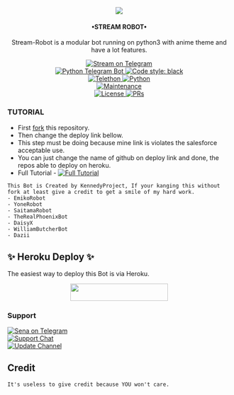 <p align="center">
  <img src="https://telegra.ph/file/d0619994d9ed62070ef76.jpg">
</p>

<h4><p align="center"> •STREAM ROBOT• </p></h4>

<p align="center">Stream-Robot is a modular bot running on python3 with anime theme and have a lot features.</p>

<p align="center">
<a href="https://t.me/xdbmusic_bot"> <img src="https://img.shields.io/badge/Stream-Robot-blue?&logo=telegram" alt="Stream on Telegram" /> </a><br>
<a href="https://python-telegram-bot.org"> <img src="https://img.shields.io/badge/PTB-13.11-white?&style=flat-round&logo=github" alt="Python Telegram Bot" /> </a>
<a href="https://github.com/psf/black"><img alt="Code style: black" src="https://img.shields.io/badge/code%20style-black-000000.svg"></a><br>
<a href="https://docs.telethon.dev"> <img src="https://img.shields.io/badge/Telethon-1.24.0-red?&style=flat-round&logo=github" alt="Telethon" /> </a>
<a href="https://docs.python.org"> <img src="https://img.shields.io/badge/Python-3.10.4-purple?&style=flat-round&logo=python" alt="Python" /> </a><br>
<a href="https://GitHub.com/DazRepo"> <img src="https://img.shields.io/badge/Maintained-Yash-yellow.svg" alt="Maintenance" /> </a><br>
<a href="https://github.com/DazRepo/BotManage/blob/main/LICENSE"> <img src="https://img.shields.io/badge/License-GPLv3-blue.svg" alt="License" /> </a>
<a href="https://makeapullrequest.com"> <img src="https://img.shields.io/badge/PRs-Welcome-blue.svg?style=flat-round" alt="PRs" /> </a>
</p>

### TUTORIAL

- First [fork](https://github.com/kennedy-ex/EmikoRobot) this repository.
- Then change the deploy link bellow.
- This step must be doing because mine link is violates the salesforce acceptable use.
- You can just change the name of github on deploy link and done, the repos able to deploy on heroku.
- Full Tutorial - [![Full Tutorial](https://img.shields.io/badge/Watch%20Now-blue)](https://youtu.be/GMaYMYhf_Vk)


```
This Bot is Created by KennedyProject, If your kanging this without fork at least give a credit to get a smile of my hard work. 
- EmikoRobot
- YoneRobot
- SaitamaRobot 
- TheRealPhoenixBot
- DaisyX 
- WilliamButcherBot
- Dazii
```

## ✨ Heroku Deploy ✨
The easiest way to deploy this Bot is via Heroku.

<p align="center"><a href="https://heroku.com/deploy?template="https://github.com/Rogdaz/robotplngn> <img src="https://img.shields.io/badge/Deploy%20To%20Heroku-black?style=for-the-badge&logo=heroku" width="220" height="38.45"/></a></p>



### Support
<p>
<a href="https://t.me/excrybaby"> <img src="https://img.shields.io/badge/Sena-Ex-blue?&logo=telegram" alt="Sena on Telegram" /> </a><br>
<a href="https://t.me/xdazher"> <img src="https://img.shields.io/badge/Support-Chat-blue?&logo=telegram" alt="Support Chat" /> </a><br>
<a href="https://t.me/about_db"> <img src="https://img.shields.io/badge/Update-Channel-blue?&logo=telegram" alt="Update Channel" /> </a><br>
</p>


## Credit 

```
It's useless to give credit because YOU won't care.
```
